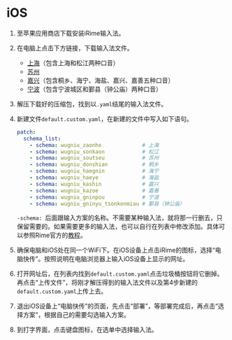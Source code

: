 # iOS

1. 至苹果应用商店下载安装iRime输入法。

2. 在电脑上点击下方链接，下载输入法文件。

    - [上海](https://codeload.github.com/NGLI/rime-wugniu_zaonhe/zip/master)（包含上海和松江两种口音）
    - [苏州](https://codeload.github.com/NGLI/rime-wugniu_soutseu/zip/master)
    - [嘉兴](https://codeload.github.com/NGLI/rime-wugniu_kashin/zip/master)（包含桐乡、海宁、海盐、嘉兴、嘉善五种口音）
    - [宁波](https://codeload.github.com/NGLI/rime-wugniu_gninpou/zip/master)（包含宁波城区和鄞县（钟公庙）两种口音）

3. 解压下载好的压缩包，找到以`.yaml`结尾的输入法文件。

4. 新建文件`default.custom.yaml`，在新建的文件中写入如下语句。

    ```yaml
    patch:
      schema_list:
        - schema: wugniu_zaonhe             # 上海
        - schema: wugniu_sonkaon            # 松江
        - schema: wugniu_soutseu            # 苏州
        - schema: wugniu_donshian           # 桐乡
        - schema: wugniu_haegnin            # 海宁
        - schema: wugniu_haeye              # 海盐
        - schema: wugniu_kashin             # 嘉兴
        - schema: wugniu_kazoe              # 嘉善
        - schema: wugniu_gninpou            # 宁波
        - schema: wugniu_gninyu_tsonkonmiau # 鄞县（钟公庙）
    ```

    `-schema: `后面跟输入方案的名称。不需要某种输入法，就将那一行删去，只保留需要的。如果需要更多的输入法，也可以自行在列表中修改添加。具体可以参照Rime官方的[教程](https://github.com/rime/home/wiki/CustomizationGuide#一例定製方案選單)。

5. 确保电脑和iOS处在同一个WiFi下。在iOS设备上点击iRime的图标，选择“电脑快传”。按照说明在电脑浏览器上输入iOS设备上显示的网址。

6. 打开网址后，在列表内找到`default.custom.yaml`点击垃圾桶按钮将它删掉。再点击“上传文件”，将刚才解压得到的输入法文件以及第4步新建的`default.custom.yaml`上传上去。

7. 退出iOS设备上“电脑快传”的页面，先点击“部署”，等部署完成后，再点击“选择方案”，根据自己的需要勾选输入方案。

8. 到打字界面，点击键盘图标，在选单中选择输入法。
